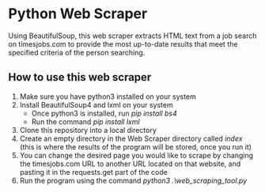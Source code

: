 # Python Web Scraper

Using BeautifulSoup, this web scraper extracts HTML text from a job search on timesjobs.com to provide the most up-to-date results that meet the specified criteria of the person searching. 

## How to use this web scraper

1. Make sure you have python3 installed on your system
2. Install BeautifulSoup4 and lxml on your system 
    - Once python3 is installed, run *pip install bs4*
    - Run the command *pip install lxml*
3. Clone this repository into a local directory
4. Create an empty directory in the Web Scraper directory called *index* (this is where the results of the program will be stored, once you run it)
5. You can change the desired page you would like to scrape by changing the timesjobs.com URL to another URL located on that website, and pasting it in the requests.get part of the code
6. Run the program using the command *python3 .\web_scraping_tool.py* 